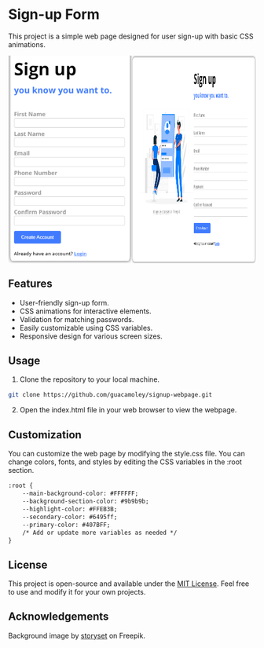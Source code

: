 # Sign-up Form

This project is a simple web page designed for user sign-up with basic CSS animations.

<div style="display: flex; justify-content: center;">
    <img src="assets/small-screen-demo.png" alt="Image 1" style="width: 50%;">
    <img src="assets/demo.png" alt="Image 2" style="width: 50%;">
</div>

## Features

- User-friendly sign-up form.
- CSS animations for interactive elements.
- Validation for matching passwords.
- Easily customizable using CSS variables.
- Responsive design for various screen sizes.

## Usage

1. Clone the repository to your local machine.

```bash
git clone https://github.com/guacamoley/signup-webpage.git
```

2. Open the index.html file in your web browser to view the webpage.

## Customization

You can customize the web page by modifying the style.css file. You can change colors, fonts, and styles by editing the CSS variables in the :root section.

```
:root {
    --main-background-color: #FFFFFF;
    --background-section-color: #9b9b9b;
    --highlight-color: #FFEB3B;
    --secondary-color: #6495ff;
    --primary-color: #407BFF;
    /* Add or update more variables as needed */
}
```

## License

This project is open-source and available under the [MIT License](LICENSE). Feel free to use and modify it for your own projects.

## Acknowledgements

Background image by [storyset](https://www.freepik.com/free-vector/mobile-login-concept-illustration_4957136.htm#query=sign%20up%20page&position=31&from_view=search&track=ais) on Freepik.
